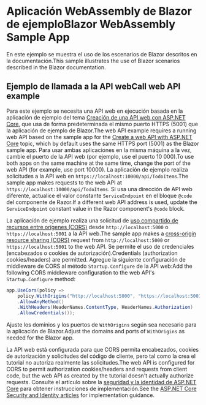 # <a name="blazor-webassembly-sample-app"></a><span data-ttu-id="a0a55-101">Aplicación WebAssembly de Blazor de ejemplo</span><span class="sxs-lookup"><span data-stu-id="a0a55-101">Blazor WebAssembly Sample App</span></span>

<span data-ttu-id="a0a55-102">En este ejemplo se muestra el uso de los escenarios de Blazor descritos en la documentación.</span><span class="sxs-lookup"><span data-stu-id="a0a55-102">This sample illustrates the use of Blazor scenarios described in the Blazor documentation.</span></span>

## <a name="call-web-api-example"></a><span data-ttu-id="a0a55-103">Ejemplo de llamada a la API web</span><span class="sxs-lookup"><span data-stu-id="a0a55-103">Call web API example</span></span>

<span data-ttu-id="a0a55-104">Para este ejemplo se necesita una API web en ejecución basada en la aplicación de ejemplo del tema <a href="https://docs.microsoft.com/aspnet/core/tutorials/first-web-api">Creación de una API web con ASP.NET Core</a>, que usa de forma predeterminada el mismo puerto HTTPS (5001) que la aplicación de ejemplo de Blazor.</span><span class="sxs-lookup"><span data-stu-id="a0a55-104">The web API example requires a running web API based on the sample app for the <a href="https://docs.microsoft.com/aspnet/core/tutorials/first-web-api">Create a web API with ASP.NET Core</a> topic, which by default uses the same HTTPS port (5001) as the Blazor sample app.</span></span> <span data-ttu-id="a0a55-105">Para usar ambas aplicaciones en la misma máquina a la vez, cambie el puerto de la API web (por ejemplo, use el puerto 10 000).</span><span class="sxs-lookup"><span data-stu-id="a0a55-105">To use both apps on the same machine at the same time, change the port of the web API (for example, use port 10000).</span></span> <span data-ttu-id="a0a55-106">La aplicación de ejemplo realiza solicitudes a la API web en `https://localhost:10000/api/TodoItems`.</span><span class="sxs-lookup"><span data-stu-id="a0a55-106">The sample app makes requests to the web API at `https://localhost:10000/api/TodoItems`.</span></span> <span data-ttu-id="a0a55-107">Si usa una dirección de API web diferente, actualice el valor constante `ServiceEndpoint` en el bloque `@code` del componente de Razor.</span><span class="sxs-lookup"><span data-stu-id="a0a55-107">If a different web API address is used, update the `ServiceEndpoint` constant value in the Razor component's `@code` block.</span></span></p>

<span data-ttu-id="a0a55-108">La aplicación de ejemplo realiza una solicitud de <a href="https://docs.microsoft.com/aspnet/core/security/cors">uso compartido de recursos entre orígenes (CORS)</a> desde `http://localhost:5000` o `https://localhost:5001` a la API web.</span><span class="sxs-lookup"><span data-stu-id="a0a55-108">The sample app makes a <a href="https://docs.microsoft.com/aspnet/core/security/cors">cross-origin resource sharing (CORS)</a> request from `http://localhost:5000` or `https://localhost:5001` to the web API.</span></span> <span data-ttu-id="a0a55-109">Se permite el uso de credenciales (encabezados o cookies de autorización).</span><span class="sxs-lookup"><span data-stu-id="a0a55-109">Credentials (authorization cookies/headers) are permitted.</span></span> <span data-ttu-id="a0a55-110">Agregue la siguiente configuración de middleware de CORS al método `Startup.Configure` de la API web:</span><span class="sxs-lookup"><span data-stu-id="a0a55-110">Add the following CORS middleware configuration to the web API's `Startup.Configure` method:</span></span></p>

```csharp
app.UseCors(policy => 
    policy.WithOrigins("http://localhost:5000", "https://localhost:5001")
    .AllowAnyMethod()
    .WithHeaders(HeaderNames.ContentType, HeaderNames.Authorization)
    .AllowCredentials());
```

<span data-ttu-id="a0a55-111">Ajuste los dominios y los puertos de `WithOrigins` según sea necesario para la aplicación de Blazor.</span><span class="sxs-lookup"><span data-stu-id="a0a55-111">Adjust the domains and ports of `WithOrigins` as needed for the Blazor app.</span></span>

<span data-ttu-id="a0a55-112">La API web está configurada para que CORS permita encabezados, cookies de autorización y solicitudes del código de cliente, pero tal como la crea el tutorial no autoriza realmente las solicitudes.</span><span class="sxs-lookup"><span data-stu-id="a0a55-112">The web API is configured for CORS to permit authorization cookies/headers and requests from client code, but the web API as created by the tutorial doesn't actually authorize requests.</span></span> <span data-ttu-id="a0a55-113">Consulte el artículo sobre la <a href="https://docs.microsoft.com/aspnet/core/security/">seguridad y la identidad de ASP.NET Core</a> para obtener instrucciones de implementación.</span><span class="sxs-lookup"><span data-stu-id="a0a55-113">See the <a href="https://docs.microsoft.com/aspnet/core/security/">ASP.NET Core Security and Identity articles</a> for implementation guidance.</span></span>

